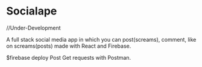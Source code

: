 # Socialape

//Under-Development

A full stack social media app in which you can post(screams), comment, like on screams(posts) made with React and Firebase.

$firebase deploy
Post Get requests with Postman.
